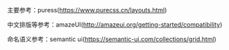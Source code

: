 主要参考：puress(https://www.purecss.cn/layouts.html)

中文排版等参考：amazeUI(http://amazeui.org/getting-started/compatibility)

命名语义参考：semantic ui(https://semantic-ui.com/collections/grid.html)